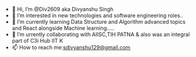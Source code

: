 - 👋 Hi, I’m @Div2609 aka Divyanshu Singh
- 👀 I’m interested in new technologies and software engineering roles..
- 🌱 I’m currently learning Data Structure and Algorithm advanced topics and React alongside Machine learning.....
- 💞️ I’m urrently collaborating with AIISC,TIH PATNA & also was an integral part of C3i Hub IIT K
- 📫 How to reach me:sdivyanshu129@gmail.com

<!---
Div2609/Div2609 is a ✨ special ✨ repository because its `README.md` (this file) appears on your GitHub profile.
You can click the Preview link to take a look at your changes.
--->
